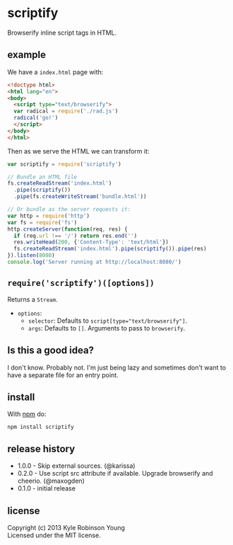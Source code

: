 # scriptify

Browserify inline script tags in HTML.

## example

We have a `index.html` page with:

```html
<!doctype html>
<html lang="en">
<body>
  <script type="text/browserify">
  var radical = require('./rad.js')
  radical('go!')
  </script>
</body>
</html>
```

Then as we serve the HTML we can transform it:

```js
var scriptify = require('scriptify')

// Bundle an HTML file
fs.createReadStream('index.html')
  .pipe(scriptify())
  .pipe(fs.createWriteStream('bundle.html'))

// Or bundle as the server requests it:
var http = require('http')
var fs = require('fs')
http.createServer(function(req, res) {
  if (req.url !== '/') return res.end('')
  res.writeHead(200, {'Content-Type': 'text/html'})
  fs.createReadStream('index.html').pipe(scriptify()).pipe(res)
}).listen(8080)
console.log('Server running at http://localhost:8080/')
```

## `require('scriptify')([options])`
Returns a `Stream`.

- `options`:
  - `selector`: Defaults to `script[type="text/browserify"]`.
  - `args`: Defaults to `[]`. Arguments to pass to `browserify`.

## Is this a good idea?
I don't know. Probably not. I'm just being lazy and sometimes don't want to have
a separate file for an entry point.

## install

With [npm](https://npmjs.org) do:

```
npm install scriptify
```

## release history
* 1.0.0 - Skip external sources. (@karissa)
* 0.2.0 - Use script src attribute if available. Upgrade browserify and cheerio. (@maxogden)
* 0.1.0 - initial release

## license
Copyright (c) 2013 Kyle Robinson Young<br/>
Licensed under the MIT license.
